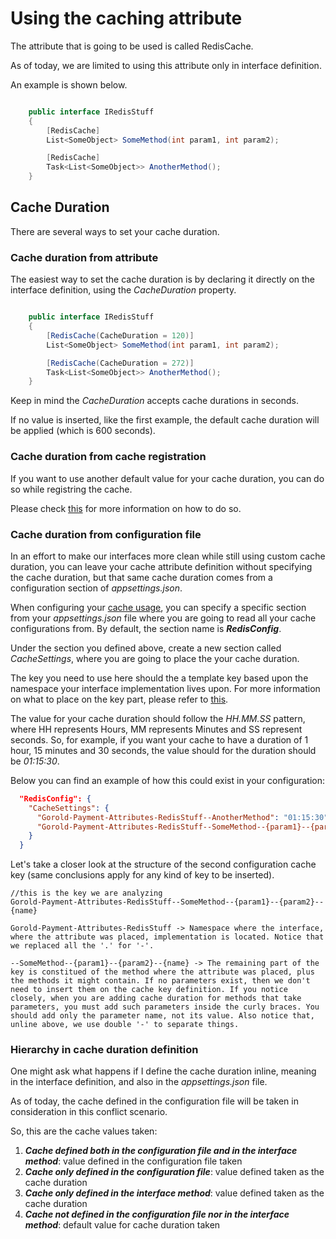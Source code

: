 # Using the caching attribute

The attribute that is going to be used is called RedisCache.

As of today, we are limited to using this attribute only in interface definition.

An example is shown below.

```csharp

    public interface IRedisStuff
    {
        [RedisCache]
        List<SomeObject> SomeMethod(int param1, int param2);

        [RedisCache]
        Task<List<SomeObject>> AnotherMethod();
    }

```

## Cache Duration

There are several ways to set your cache duration.

### Cache duration from attribute

The easiest way to set the cache duration is by declaring it directly on the interface definition, using the _CacheDuration_ property.

```csharp

    public interface IRedisStuff
    {
        [RedisCache(CacheDuration = 120)]
        List<SomeObject> SomeMethod(int param1, int param2);

        [RedisCache(CacheDuration = 272)]
        Task<List<SomeObject>> AnotherMethod();
    }

```

Keep in mind the _CacheDuration_ accepts cache durations in seconds.

If no value is inserted, like the first example, the default cache duration will be applied (which is 600 seconds).

### Cache duration from cache registration

If you want to use another default value for your cache duration, you can do so while registring the cache.

Please check [this](../CacheRegistration/CacheRegistration.md) for more information on how to do so.

### Cache duration from configuration file

In an effort to make our interfaces more clean while still using custom cache duration, you can leave your cache attribute definition without specifying the cache duration, but that same cache duration comes from a configuration section of _appsettings.json_.

When configuring your [cache usage](../CacheRegistration/CacheRegistration.md), you can specify a specific section from your _appsettings.json_ file where you are going to read all your cache configurations from. By default, the section name is **_RedisConfig_**.

Under the section you defined above, create a new section called _CacheSettings_, where you are going to place the your cache duration.

The key you need to use here should the a template key based upon the namespace your interface implementation lives upon. For more information on what to place on the key part, please refer to [this](../CacheKeyGeneration/CacheKeyGeneration.md).

The value for your cache duration should follow the _HH.MM.SS_ pattern, where HH represents Hours, MM represents Minutes and SS represent seconds. So, for example, if you want your cache to have a duration of 1 hour, 15 minutes and 30 seconds, the value should for the duration should be _01:15:30_.

Below you can find an example of how this could exist in your configuration:

```json
  "RedisConfig": {
    "CacheSettings": {
      "Gorold-Payment-Attributes-RedisStuff--AnotherMethod": "01:15:30",
      "Gorold-Payment-Attributes-RedisStuff--SomeMethod--{param1}--{param2}--{name}": "00:20:00"
    }
  }
```

Let's take a closer look at the structure of the second configuration cache key (same conclusions apply for any kind of key to be inserted).

```
//this is the key we are analyzing
Gorold-Payment-Attributes-RedisStuff--SomeMethod--{param1}--{param2}--{name}

Gorold-Payment-Attributes-RedisStuff -> Namespace where the interface, where the attribute was placed, implementation is located. Notice that we replaced all the '.' for '-'.

--SomeMethod--{param1}--{param2}--{name} -> The remaining part of the key is constitued of the method where the attribute was placed, plus the methods it might contain. If no parameters exist, then we don't need to insert them on the cache key definition. If you notice closely, when you are adding cache duration for methods that take parameters, you must add such parameters inside the curly braces. You should add only the parameter name, not its value. Also notice that, unline above, we use double '-' to separate things.
```

### Hierarchy in cache duration definition

One might ask what happens if I define the cache duration inline, meaning in the interface definition, and also in the _appsettings.json_ file.

As of today, the cache defined in the configuration file will be taken in consideration in this conflict scenario.

So, this are the cache values taken:

1. **_Cache defined both in the configuration file and in the interface method_**: value defined in the configuration file taken
2. **_Cache only defined in the configuration file_**: value defined taken as the cache duration
3. **_Cache only defined in the interface method_**: value defined taken as the cache duration
4. **_Cache not defined in the configuration file nor in the interface method_**: default value for cache duration taken
